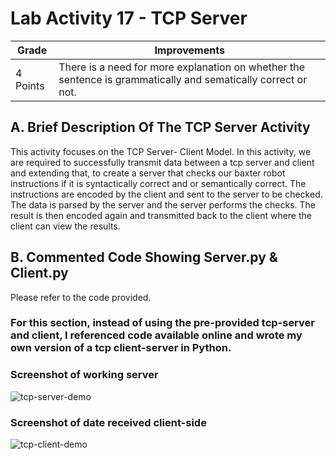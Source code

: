 # Lab Activity 17 - TCP Server

|Grade|Improvements|
|-------|------|
|4 Points|There is a need for more explanation on whether the sentence is grammatically and sematically correct or not.|

## A.	Brief Description Of The TCP Server Activity
This activity focuses on the TCP Server- Client Model. In this activity, we are required to successfully transmit data between a tcp server and client and extending that, to create a server that checks our baxter robot instructions if it is syntactically correct and or semantically correct. 
The instructions are encoded by the client and sent to the server to be checked. The data is parsed by the server and the server performs the checks. The result is then encoded again and transmitted back to the client where the client can view the results.

## B.	Commented Code Showing Server.py & Client.py 
Please refer to the code provided.
### For this section, instead of using the pre-provided tcp-server and client, I referenced code available online and wrote my own version of a tcp client-server in Python.

### Screenshot of working server
![tcp-server-demo](https://i.postimg.cc/cCQ8XzQp/image.png)

### Screenshot of date received client-side
![tcp-client-demo](https://i.postimg.cc/tgyvk0Fj/image.png)